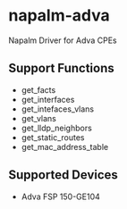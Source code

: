 # napalm-adva

Napalm Driver for Adva CPEs

## Support Functions
* get_facts
* get_interfaces
* get_intefaces_vlans
* get_vlans
* get_lldp_neighbors
* get_static_routes
* get_mac_address_table

## Supported Devices
* Adva FSP 150-GE104
